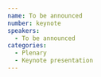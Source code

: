 ```yaml
---
name: To be announced
number: keynote
speakers:
  - To be announced
categories:
  - Plenary
  - Keynote presentation
---
```


